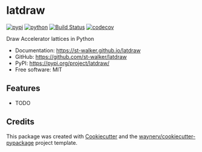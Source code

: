 # latdraw


[![pypi](https://img.shields.io/pypi/v/latdraw.svg)](https://pypi.org/project/latdraw/)
[![python](https://img.shields.io/pypi/pyversions/latdraw.svg)](https://pypi.org/project/latdraw/)
[![Build Status](https://github.com/st-walker/latdraw/actions/workflows/dev.yml/badge.svg)](https://github.com/st-walker/latdraw/actions/workflows/dev.yml)
[![codecov](https://codecov.io/gh/st-walker/latdraw/branch/main/graphs/badge.svg)](https://codecov.io/github/st-walker/latdraw)



Draw Accelerator lattices in Python


* Documentation: <https://st-walker.github.io/latdraw>
* GitHub: <https://github.com/st-walker/latdraw>
* PyPI: <https://pypi.org/project/latdraw/>
* Free software: MIT


## Features

* TODO

## Credits

This package was created with [Cookiecutter](https://github.com/audreyr/cookiecutter) and the [waynerv/cookiecutter-pypackage](https://github.com/waynerv/cookiecutter-pypackage) project template.
